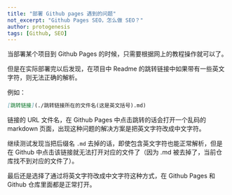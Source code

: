 ```yaml
---
title: "部署 Github pages 遇到的问题"
not_excerpt: "Github Pages SEO，怎么做 SEO？"
author: protogenesis
tags: [Github, SEO]
---
```


当部署某个项目到 Github Pages 的时候，只需要根据网上的教程操作就可以了。

但是在实际部署完以后发现，在项目中 Readme 的跳转链接中如果带有一些英文字符，则无法正确的解析。

例如：

```markdown
[跳转链接](./跳转链接所在的文件名(这是英文括号).md)
```

链接的 URL 文件名，在 Github Pages 中点击跳转的话会打开一个乱码的 markdown 页面，出现这种问题的解决方案是把英文字符改成中文字符。

继续测试发现当把后缀名 ```.md``` 去掉的话，即使包含英文字符也能正常解析，但是在 Github 中点击该链接就无法打开对应的文件了（因为 .md 被去掉了，当前仓库找不到对应的文件了）。

最后还是选择了通过将英文字符改成中文字符这种方式，在 Github Pages 和 Github 仓库里面都是正常打开。